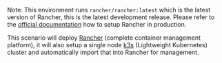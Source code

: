 Note: This environment runs `rancher/rancher:latest` which is the latest version of Rancher, this is the latest development release. Please refer to the [official documentation](https://docs.rancher.com) how to setup Rancher in production.

This scenario will deploy [Rancher](https://rancher.com) (complete container management platform), it will also setup a single node [k3s](https://k3s.io) (Lightweight Kubernetes) cluster and automatically import that into Rancher for management.
